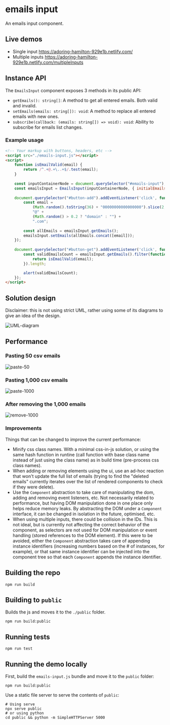 # emails input

An emails input component.

## Live demos

- Single input https://adoring-hamilton-929e1b.netlify.com/
- Multiple inputs https://adoring-hamilton-929e1b.netlify.com/multipleInputs

## Instance API

The `EmailsInput` component exposes 3 methods in its public API:

- `getEmails(): string[]`: A method to get all entered emails. Both valid and invalid.
- `setEmails(emails: string[]): void`: A method to replace all entered emails with new ones.
- `subscribe(callback: (emails: string[]) => void): void`: Ability to subscribe for emails list changes.

### Example usage

```html
<!-- Your markup with buttons, headers, etc -->
<script src="./emails-input.js"></script>
<script>
    function isEmailValid(email) {
        return /^.+@.+\..+$/.test(email);
    }
    
    const inputContainerNode = document.querySelector("#emails-input"); // <- your entry point for the component
    const emailsInput = EmailsInput(inputContainerNode, { initialEmails: ['admin@example.com'], validator: isEmailValid });
    
    document.querySelector("#button-add").addEventListener('click', function onButtonAddClick() {
        const email =
            (Math.random().toString(36) + "00000000000000000").slice(2, 12) +
            "@" +
            (Math.random() > 0.2 ? "domain" : "") +
            ".com";
    
        const allEmails = emailsInput.getEmails();
        emailsInput.setEmails(allEmails.concat([email]));
    });
    
    document.querySelector("#button-get").addEventListener('click', function onButtonGetClick() {
        const validEmailsCount = emailsInput.getEmails().filter(function(email) {
            return isEmailValid(email);
        }).length;

        alert(validEmailsCount);
    });
</script>
```

## Solution design

Disclaimer: this is not using strict UML, rather using some of its diagrams to give an idea of the design.

![UML-diagram](https://user-images.githubusercontent.com/857221/78648384-2ea56f00-78bc-11ea-930c-48d30784f9fa.png)

## Performance

### Pasting 50 csv emails
![paste-50](https://user-images.githubusercontent.com/857221/78581134-c14dfb80-7833-11ea-9e75-9e60374704b7.jpg)

### Pasting 1,000 csv emails
![paste-1000](https://user-images.githubusercontent.com/857221/78581127-be530b00-7833-11ea-8940-e882c401afc3.jpg)

### After removing the 1,000 emails
![remove-1000](https://user-images.githubusercontent.com/857221/78587405-2eb25a00-783d-11ea-8a50-23607e865b96.png)

### Improvements

Things that can be changed to improve the current performance:

- Minify css class names. With a minimal css-in-js solution, or using the same hash function in runtine (call function with base class name instead of just using the class name) as in build time (pre-process css class names).
- When adding or removing elements using the ui, use an ad-hoc reaction that won't update the full list of emails (trying to find the "deleted emails" currently iterates over the list of rendered components to check if they were delete).
- Use the `Component` abstraction to take care of manipulating the dom, adding and removing event listeners, etc. Not necessarily related to performance, but having DOM manipulation done in one place only helps reduce memory leaks. By abstracting the DOM under a `Component` interface, it can be changed in isolation in the future, optimised, etc.
- When using multiple inputs, there could be collision in the IDs. This is not ideal, but is currently not affecting the correct behavior of the component, as selectors are not used for DOM manipulation or event handling (stored references to the DOM element). If this were to be avoided, either the `Component` abstraction takes care of appending instance identifiers (increasing numbers based on the # of instances, for example), or that same instance identifier can be injected into the component tree so that each `Component` appends the instance identifier.

## Building the repo

```shell
npm run build
```

## Building to `public`

Builds the js and moves it to the `./public` folder.

```shell
npm run build:public
```

## Running tests

```shell
npm run test
```

## Running the demo locally

First, build the `emails-input.js` bundle and move it to the `public` folder:
```shell
npm run build:public
```

Use a static file server to serve the contents of `public`:
```shell
# Using serve
npx serve public
# or using python
cd public && python -m SimpleHTTPServer 5000
```